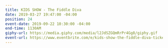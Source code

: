```yaml
---
title: KIDS SHOW - The Fiddle Diva
date: 2019-03-27 19:47:00 -04:00
position: 24
event-date: 2019-09-22 10:30:00 -04:00
end-time: 1130AM
giphy-url: https://media.giphy.com/media/l2JdSZGQmRrPr4Gg8/giphy.gif
event-url: https://www.eventbrite.com/e/kids-show-the-fiddle-diva-tickets-69590397753
---
```


